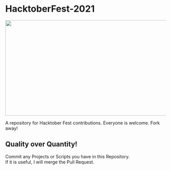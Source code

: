 # HacktoberFest-2021

<img src="https://hacktoberfest.digitalocean.com/_nuxt/img/logo-hacktoberfest-full.f42e3b1.svg" width="700" height="300" style="width: 700px; height: 300px;">

A repository for Hacktober Fest contributions. Everyone is welcome. Fork away!

## Quality over Quantity!

Commit any Projects or Scripts you have in this Repository. <br>
If it is useful, I will merge the Pull Request. 
